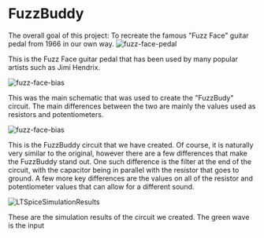 # FuzzBuddy

The overall goal of this project: To recreate the famous "Fuzz Face" guitar pedal from 1966 in our own way.
![fuzz-face-pedal](https://github.com/user-attachments/assets/38dbec36-bd87-42f1-8264-8cb17a61fd52)

This is the Fuzz Face guitar pedal that has been used by many popular artists such as Jimi Hendrix. 

![fuzz-face-bias](https://github.com/user-attachments/assets/eabae81a-ebe0-4e31-b517-412f1e557a19)

This was the main schematic that was used to create the "FuzzBudy" circuit. The main differences between the two are mainly the values used as resistors and potentiometers. 


![fuzz-face-bias](https://github.com/user-attachments/assets/d86116fa-fa74-4fd5-90cf-a7d793bee3e4)

This is the FuzzBuddy circuit that we have created. Of course, it is naturally very similar to the original, however there are a few differences that make the FuzzBuddy stand out. One such difference is the filter at the end of the circuit, with the capacitor being in parallel with the resistor that goes to ground. A few more key differences are the values on all of the resistor and potentiometer values that can allow for a different sound. 

![LTSpiceSimulationResults](https://github.com/user-attachments/assets/20fd7386-8d93-428e-82a9-f91c065e1bec)

These are the simulation results of the circuit we created. The green wave is the input 
